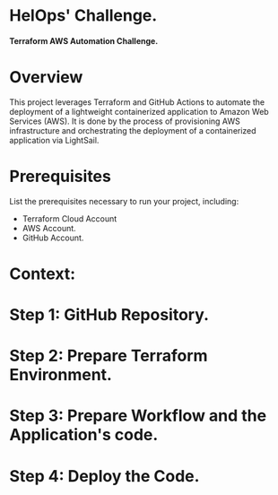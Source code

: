 # HelOps' Challenge.
#### Terraform AWS Automation Challenge.

# Overview
This project leverages Terraform and GitHub Actions to automate the deployment of a lightweight containerized application to Amazon Web Services (AWS). It is done by the process of provisioning AWS infrastructure and orchestrating the deployment of a containerized application via LightSail.

# Prerequisites
List the prerequisites necessary to run your project, including:

* Terraform Cloud Account
* AWS Account. 
* GitHub Account.

# Context:

# Step 1: GitHub Repository.

# Step 2: Prepare Terraform Environment.

# Step 3: Prepare Workflow and the Application's code.

# Step 4: Deploy the Code.